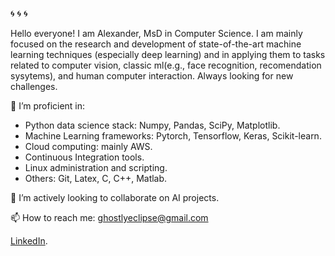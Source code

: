 🌀 🌀 🌀

Hello everyone!
I am Alexander, MsD in Computer Science. I am mainly focused on the research and development of state-of-the-art machine learning techniques (especially deep learning) and in applying them to tasks related to computer vision, classic ml(e.g., face recognition, recomendation sysytems), and human computer interaction. Always looking for new challenges.

🔭 I’m proficient in:

- Python data science stack: Numpy, Pandas, SciPy, Matplotlib.
- Machine Learning frameworks: Pytorch, Tensorflow, Keras, Scikit-learn.
- Cloud computing: mainly AWS.
- Continuous Integration tools.
- Linux administration and scripting.
- Others: Git, Latex, C, C++, Matlab.

👯 I’m actively looking to collaborate on AI projects.

📫 How to reach me: ghostlyeclipse@gmail.com

[LinkedIn](https://www.linkedin.com/in/roooiz/).
